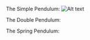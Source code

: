 The Simple Pendulum:
![Alt text](https://www.pywiz.net/img/algo.jpg "Optional title")


The Double Pendulum:
 
 
The Spring Pendulum:
